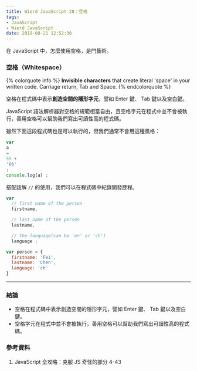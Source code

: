 ```yaml
---
title: Wierd JavaScript 28：空格
tags:
- JavaScript
- Wierd JavaScript
date: 2019-08-21 12:52:30
---
```


在 JavaScript 中，怎麼使用空格，是門藝術。

<!-- more -->

### 空格（Whitespace）

{% colorquote info %}
**Invisible characters** that create literal 'space' in your written code.
Carriage return, Tab and Space.
{% endcolorquote %}


空格在程式碼中表示**創造空間的隱形字元**，譬如 Enter 鍵、 Tab 鍵以及空白鍵。

JavaScript 語法解析器對空格的規範相當自由，且空格字元在程式中並不會被執行，善用空格可以幫助我們寫出可讀性高的程式碼。

雖然下面這段程式碼也是可以執行的，但我們通常不會用這種風格：

```javascript
var 
a
=
55 +
'66'
;
console.log(a) ; 
```

搭配註解 `//` 的使用，我們可以在程式碼中紀錄開發歷程。

```javascript
var 
  // first name of the person 
  firstname,

  // last name of the person
  lastname,

  // the language(can be 'en' or 'ch')
  language ;

var person = {
  firstname: 'Fei',
  lastname: 'Chen',
  language: 'ch'
}
```

<hr>

### 結論
* 空格在程式碼中表示創造空間的隱形字元，譬如 Enter 鍵、 Tab 鍵以及空白鍵。
* 空格字元在程式中並不會被執行，善用空格可以幫助我們寫出可讀性高的程式碼。

### 參考資料
1. JavaScript 全攻略：克服 JS 奇怪的部分 4-43


